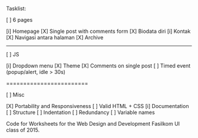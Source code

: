 Tasklist:

[ ] 6 pages

[i] Homepage
[X] Single post with comments form
[X] Biodata diri
[i] Kontak
[X] Navigasi antara halaman
[X] Archive

------------------------

[ ] JS

[i] Dropdown menu
[X] Theme
[X] Comments on single post
[ ] Timed event (popup/alert, idle > 30s)

========================

[ ] Misc

[X] Portability and Responsiveness
[ ] Valid HTML + CSS
[i] Documentation
[ ] Structure
[ ] Indentation 
[ ] Redundancy 
[ ] Variable names

Code for Worksheets for the Web Design and Development Fasilkom UI class of 2015.